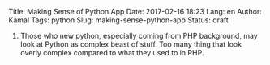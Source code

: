 Title: Making Sense of Python App
Date: 2017-02-16 18:23
Lang: en
Author: Kamal
Tags: python
Slug: making-sense-python-app
Status: draft

1. Those who new python, especially coming from PHP background, may look at Python as complex beast of stuff. Too many thing that look overly complex compared to what they used to in PHP.
